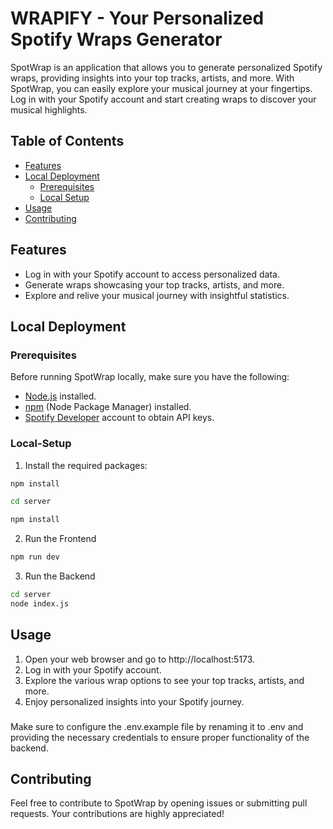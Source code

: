 # WRAPIFY - Your Personalized Spotify Wraps Generator

SpotWrap is an application that allows you to generate personalized Spotify wraps, providing insights into your top tracks, artists, and more. With SpotWrap, you can easily explore your musical journey at your fingertips. Log in with your Spotify account and start creating wraps to discover your musical highlights.

## Table of Contents

- [Features](#features)
- [Local Deployment](#local-deployment)
  - [Prerequisites](#prerequisites)
  - [Local Setup](#local-setup)
- [Usage](#usage)
- [Contributing](#contributing)

## Features

- Log in with your Spotify account to access personalized data.
- Generate wraps showcasing your top tracks, artists, and more.
- Explore and relive your musical journey with insightful statistics.

## Local Deployment

### Prerequisites

Before running SpotWrap locally, make sure you have the following:

- [Node.js](https://nodejs.org/) installed.
- [npm](https://www.npmjs.com/) (Node Package Manager) installed.
- [Spotify Developer](https://developer.spotify.com/) account to obtain API keys.

### Local-Setup

1. Install the required packages:
```bash
npm install
```

```bash
cd server
```
```bash
npm install
```
2. Run the Frontend
```bash
npm run dev
```
3. Run the Backend
```bash
cd server
node index.js
```

## Usage

1. Open your web browser and go to http://localhost:5173.
2. Log in with your Spotify account.
3. Explore the various wrap options to see your top tracks, artists, and more.
4. Enjoy personalized insights into your Spotify journey.

### 
Make sure to configure the .env.example file by renaming it to .env and providing the necessary credentials to ensure proper functionality of the backend.

## Contributing

Feel free to contribute to SpotWrap by opening issues or submitting pull requests. Your contributions are highly appreciated!



